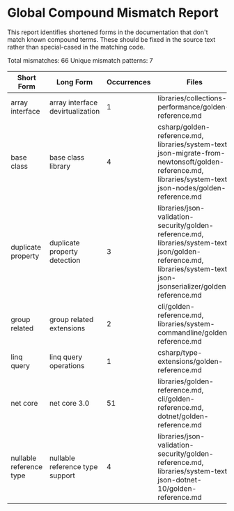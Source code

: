 # Global Compound Mismatch Report

This report identifies shortened forms in the documentation that don't match known compound terms.
These should be fixed in the source text rather than special-cased in the matching code.

Total mismatches: 66
Unique mismatch patterns: 7

| Short Form | Long Form | Occurrences | Files |
|------------|-----------|-------------|-------|
| array interface | array interface devirtualization | 1 | libraries/collections-performance/golden-reference.md |
| base class | base class library | 4 | csharp/golden-reference.md, libraries/system-text-json-migrate-from-newtonsoft/golden-reference.md, libraries/system-text-json-nodes/golden-reference.md |
| duplicate property | duplicate property detection | 3 | libraries/json-validation-security/golden-reference.md, libraries/system-text-json/golden-reference.md, libraries/system-text-json-jsonserializer/golden-reference.md |
| group related | group related extensions | 2 | cli/golden-reference.md, libraries/system-commandline/golden-reference.md |
| linq query | linq query operations | 1 | csharp/type-extensions/golden-reference.md |
| net core | net core 3.0 | 51 | libraries/golden-reference.md, cli/golden-reference.md, dotnet/golden-reference.md |
| nullable reference type | nullable reference type support | 4 | libraries/json-validation-security/golden-reference.md, libraries/system-text-json-dotnet-10/golden-reference.md |
